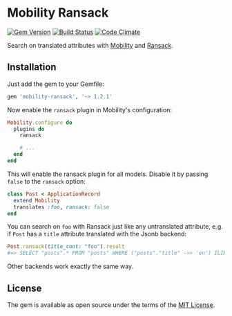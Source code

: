 Mobility Ransack
================

[![Gem Version](https://badge.fury.io/rb/mobility-ransack.svg)][gem]
[![Build Status](https://github.com/shioyama/mobility-ransack/workflows/CI/badge.svg)][actions]
[![Code Climate](https://api.codeclimate.com/v1/badges/2494f02bcd6b65a545fa/maintainability.svg)][codeclimate]

[gem]: https://rubygems.org/gems/mobility-ransack
[actions]: https://github.com/shioyama/mobility-ransack/actions
[codeclimate]: https://codeclimate.com/github/shioyama/mobility-ransack

Search on translated attributes with
[Mobility](https://github.com/shioyama/mobility) and
[Ransack](https://github.com/activerecord-hackery/ransack).

## Installation

Just add the gem to your Gemfile:

```ruby
gem 'mobility-ransack', '~> 1.2.1'
```

Now enable the `ransack` plugin in Mobility's configuration:

```ruby
Mobility.configure do
  plugins do
    ransack

    # ...
  end
end
```

This will enable the ransack plugin for all models. Disable it by passing
`false` to the `ransack` option:

```ruby
class Post < ApplicationRecord
  extend Mobility
  translates :foo, ransack: false
end
```

You can search on `foo` with Ransack just like any untranslated attribute, e.g.
if `Post` has a `title` attribute translated with the Jsonb backend:

```ruby
Post.ransack(title_cont: "foo").result
#=> SELECT "posts".* FROM "posts" WHERE ("posts"."title" ->> 'en') ILIKE '%foo%'
```

Other backends work exactly the same way.

## License

The gem is available as open source under the terms of the [MIT License](https://opensource.org/licenses/MIT).
